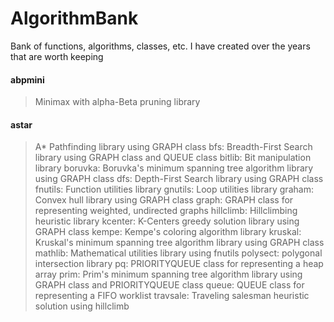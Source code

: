 # AlgorithmBank
Bank of functions, algorithms, classes, etc. I have created over the years that are worth keeping

#### abpmini
> Minimax with alpha-Beta pruning library
#### astar
> A* Pathfinding library using GRAPH class
bfs: Breadth-First Search library using GRAPH class and QUEUE class
bitlib: Bit manipulation library
boruvka: Boruvka's minimum spanning tree algorithm library using GRAPH class
dfs: Depth-First Search library using GRAPH class
fnutils: Function utilities library
gnutils: Loop utilities library
graham: Convex hull library using GRAPH class
graph: GRAPH class for representing weighted, undirected graphs
hillclimb: Hillclimbing heuristic library
kcenter: K-Centers greedy solution library using GRAPH class
kempe: Kempe's coloring algorithm library 
kruskal: Kruskal's minimum spanning tree algorithm library using GRAPH class
mathlib: Mathematical utilities library using fnutils
polysect: polygonal intersection library 
pq: PRIORITYQUEUE class for representing a heap array
prim: Prim's minimum spanning tree algorithm library using GRAPH class and PRIORITYQUEUE class
queue: QUEUE class for representing a FIFO worklist
travsale: Traveling salesman heuristic solution using hillclimb
